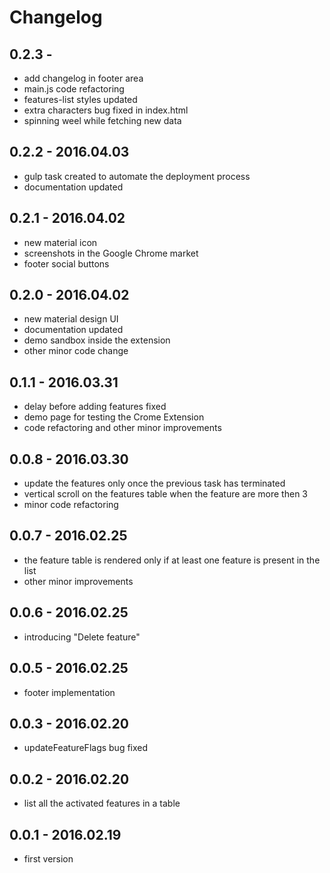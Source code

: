 # Changelog

## 0.2.3 -
* add changelog in footer area
* main.js code refactoring
* features-list styles updated
* extra characters bug fixed in index.html
* spinning weel while fetching new data

## 0.2.2 - 2016.04.03
* gulp task created to automate the deployment process
* documentation updated

## 0.2.1 - 2016.04.02
* new material icon
* screenshots in the Google Chrome market
* footer social buttons

## 0.2.0 - 2016.04.02
* new material design UI
* documentation updated
* demo sandbox inside the extension
* other minor code change

## 0.1.1 - 2016.03.31
* delay before adding features fixed
* demo page for testing the Crome Extension
* code refactoring and other minor improvements

## 0.0.8 - 2016.03.30
* update the features only once the previous task has terminated
* vertical scroll on the features table when the feature are more then 3
* minor code refactoring

## 0.0.7 - 2016.02.25
* the feature table is rendered only if at least one feature is present in the list
* other minor improvements

## 0.0.6 - 2016.02.25
* introducing "Delete feature"

## 0.0.5 - 2016.02.25
* footer implementation

## 0.0.3 - 2016.02.20
* updateFeatureFlags bug fixed

## 0.0.2 - 2016.02.20
* list all the activated features in a table

## 0.0.1 - 2016.02.19
* first version
